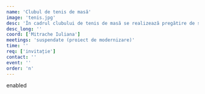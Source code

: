 ```yaml
---
name: 'Clubul de tenis de masă'
image: 'tenis.jpg'
desc: 'În cadrul clubului de tenis de masă se realizează pregătire de specialitate pentru participarea la competiții și concursuri.'
desc_long: ''
coord: ['Mitrache Iuliana']
meetings: 'suspendate (proiect de modernizare)'
time: ''
req: ['invitație']
contact: ''
event: ''
order: 'n'
---
```

enabled